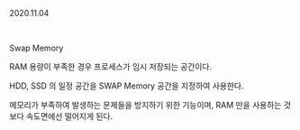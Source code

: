 2020.11.04

<br/>

Swap Memory


RAM 용량이 부족한 경우 프로세스가 임시 저장되는 공간이다.

HDD, SSD 의 일정 공간을 SWAP Memory 공간을 지정하여 사용한다.

메모리가 부족하여 발생하는 문제들을 방지하기 위한 기능이며, RAM 만을 사용하는 것보다 속도면에선 떨어지게 된다.